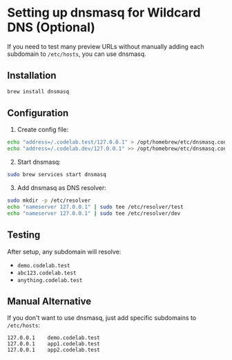 # Setting up dnsmasq for Wildcard DNS (Optional)

If you need to test many preview URLs without manually adding each subdomain to `/etc/hosts`, you can use dnsmasq.

## Installation

```bash
brew install dnsmasq
```

## Configuration

1. Create config file:
```bash
echo "address=/.codelab.test/127.0.0.1" > /opt/homebrew/etc/dnsmasq.conf
echo "address=/.codelab.dev/127.0.0.1" >> /opt/homebrew/etc/dnsmasq.conf
```

2. Start dnsmasq:
```bash
sudo brew services start dnsmasq
```

3. Add dnsmasq as DNS resolver:
```bash
sudo mkdir -p /etc/resolver
echo "nameserver 127.0.0.1" | sudo tee /etc/resolver/test
echo "nameserver 127.0.0.1" | sudo tee /etc/resolver/dev
```

## Testing

After setup, any subdomain will resolve:
- `demo.codelab.test`
- `abc123.codelab.test`
- `anything.codelab.test`

## Manual Alternative

If you don't want to use dnsmasq, just add specific subdomains to `/etc/hosts`:
```
127.0.0.1    demo.codelab.test
127.0.0.1    app1.codelab.test
127.0.0.1    app2.codelab.test
```